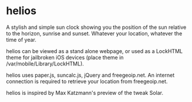 helios
======

A stylish and simple sun clock showing you the position of the sun relative to the horizon, sunrise and sunset. Whatever your location, whatever the time of year.

helios can be viewed as a stand alone webpage, or used as a LockHTML theme for jailbroken iOS devices (place theme in /var/mobile/Library/LockHTML).

helios uses paper.js, suncalc.js, jQuery and freegeoip.net. An internet connection is required to retrieve your location from freegeoip.net.

helios is inspired by Max Katzmann's preview of the tweak Solar.